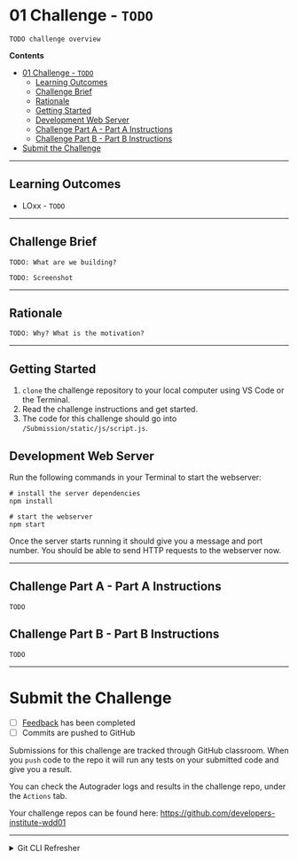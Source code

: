 # 01 Challenge - `TODO`

`TODO challenge overview`

**Contents**
- [01 Challenge - `TODO`](#01-challenge---todo)
  - [Learning Outcomes](#learning-outcomes)
  - [Challenge Brief](#challenge-brief)
  - [Rationale](#rationale)
  - [Getting Started](#getting-started)
  - [Development Web Server](#development-web-server)
  - [Challenge Part A - Part A Instructions](#challenge-part-a---part-a-instructions)
  - [Challenge Part B - Part B Instructions](#challenge-part-b---part-b-instructions)
- [Submit the Challenge](#submit-the-challenge)

---

## Learning Outcomes

* LOxx - `TODO`

---

## Challenge Brief

`TODO: What are we building?`

`TODO: Screenshot`

---

## Rationale

`TODO: Why? What is the motivation?`

---

## Getting Started

1. `clone` the challenge repository to your local computer using VS Code or the Terminal.
2. Read the challenge instructions and get started.
3. The code for this challenge should go into `/Submission/static/js/script.js`.

## Development Web Server

Run the following commands in your Terminal to start the webserver:

```shell
# install the server dependencies
npm install

# start the webserver
npm start
```

Once the server starts running it should give you a message and port number. You should be able to send HTTP requests to the webserver now.

---

## Challenge Part A - Part A Instructions

`TODO`

## Challenge Part B - Part B Instructions

`TODO`

---

# Submit the Challenge

- [ ] [Feedback](feedback.md) has been completed
- [ ] Commits are pushed to GitHub

Submissions for this challenge are tracked through GitHub classroom. When you `push` code to the repo it will run any tests on your submitted code and give you a result.

You can check the Autograder logs and results in the challenge repo, under the `Actions` tab.

Your challenge repos can be found here: https://github.com/developers-institute-wdd01

---
<details>
  <summary>
    Git CLI Refresher
  </summary>

```shell
# example git clone command - replace this URL with your repo's URL
git clone git@github.com:Developers-Institute-WDD01/01-challenge-CHALLENGE-NAME--YOUR_NAME.git

# make sure to change directory into the cloned directory
cd <01-challenge-CHALLENGE-NAME--YOUR_NAME>

# open VS Code
code .

# start coding ...

# when ready to commit and push
git add .

git commit -m "My client-side challenge"

git push origin master
```
</details>